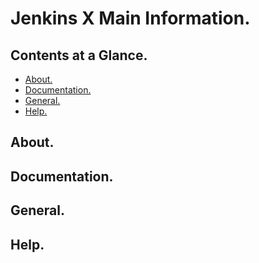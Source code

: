 # Jenkins X Main Information.





## Contents at a Glance.
* [About.](#about)
* [Documentation.](#documentation)
* [General.](#general)
* [Help.](#help)





## About.





## Documentation.





## General.





## Help.
